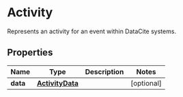 

# Activity

Represents an activity for an event within DataCite systems.
## Properties

Name | Type | Description | Notes
------------ | ------------- | ------------- | -------------
**data** | [**ActivityData**](ActivityData.md) |  |  [optional]



